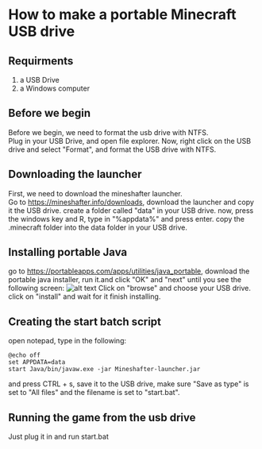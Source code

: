 # How to make a portable Minecraft USB drive
## Requirments
1. a USB Drive
2. a Windows computer

## Before we begin
Before we begin, we need to format the usb drive with
NTFS. <br />
Plug in your USB Drive, and open file explorer. Now, right click on the USB drive and select "Format", and format the USB drive with NTFS.
## Downloading the launcher
First, we need to download the mineshafter launcher.
<br />
Go to https://mineshafter.info/downloads, download the launcher and copy it the USB drive.
create a folder called "data" in your USB drive.
now, press the windows key and R, type in "%appdata%" and press enter. copy the .minecraft folder into the data folder in your USB drive.
## Installing portable Java
go to https://portableapps.com/apps/utilities/java_portable, download the portable java installer, run it.and click "OK" and "next" until you see the following screen: ![alt text](https://i.imgur.com/gKjnjvz.png)
Click on "browse" and choose your USB drive.
click on "install" and wait for it finish installing.
## Creating the start batch script
open notepad, type in the following:
```
@echo off
set APPDATA=data
start Java/bin/javaw.exe -jar Mineshafter-launcher.jar
```
and press CTRL + s, save it to the USB drive, make sure "Save as type" is set to "All files" and the filename is set to "start.bat".
## Running the game from the usb drive
Just plug it in and run start.bat
